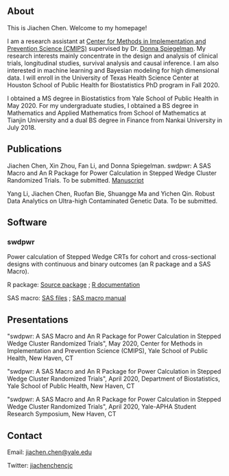 ## About

This is Jiachen Chen. Welcome to my homepage!

I am a research assistant at [Center for Methods in Implementation and Prevention Science (CMIPS)](https://publichealth.yale.edu/cmips/) supervised by Dr. [Donna Spiegelman](https://publichealth.yale.edu/cmips/profile/donna_spiegelman/). My research interests mainly concentrate in the design and analysis of clinical trials, longitudinal studies, survival analysis and causal inference. I am also interested in machine learning and Bayesian modeling for high dimensional data. I will enroll in the University of Texas Health Science Center at Houston School of Public Health for Biostatistics PhD program in Fall 2020.


I obtained a MS degree in Biostatistics from Yale School of Public Health in May 2020. For my undergraduate studies, I obtained a BS degree in Mathematics and Applied Mathematics from School of Mathematics at Tianjin University and a dual BS degree in Finance from Nankai University in July 2018.

## Publications
Jiachen Chen, Xin Zhou, Fan Li, and Donna Spiegelman. swdpwr: A SAS Macro and An R Package for Power Calculation in Stepped Wedge Cluster Randomized Trials. To be submitted. [Manuscript](article_1.7.pdf)

Yang Li, Jiachen Chen, Ruofan Bie, Shuangge Ma and Yichen Qin. Robust Data Analytics on Ultra-high Contaminated Genetic Data. To be submitted.

## Software 

### swdpwr

Power calculation of Stepped Wedge CRTs for cohort and cross-sectional designs with continuous and binary outcomes (an R package and a SAS Macro).

R package: [Source package](swdpwr_1.1.tar.gz) ;   [R documentation](swdpwr_1.1.pdf)

SAS macro: [SAS files](SAS_macro.zip)  ;   [SAS macro manual](SAS_swdpwr_Macro_Manual.pdf)

## Presentations
"swdpwr: A SAS Macro and An R Package for Power Calculation in Stepped Wedge Cluster Randomized Trials", May 2020, Center for Methods in Implementation and Prevention Science (CMIPS), Yale School of Public Health, New Haven, CT

"swdpwr: A SAS Macro and An R Package for Power Calculation in Stepped Wedge Cluster Randomized Trials", April 2020, Department of Biostatistics, Yale School of Public Health, New Haven, CT

"swdpwr: A SAS Macro and An R Package for Power Calculation in Stepped Wedge Cluster Randomized Trials", April 2020, Yale-APHA Student Research Symposium, New Haven, CT


## Contact
Email: jiachen.chen@yale.edu

Twitter: [jiachenchencjc](https://twitter.com/jiachenchencjc)
